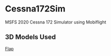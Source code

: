 # Cessna172Sim
MSFS 2020 Cessna 172 Simulator using Mobiflight

## 3D Models Used
[Flap](https://www.printables.com/model/506564-cessna-172-flaps-panel/files)
